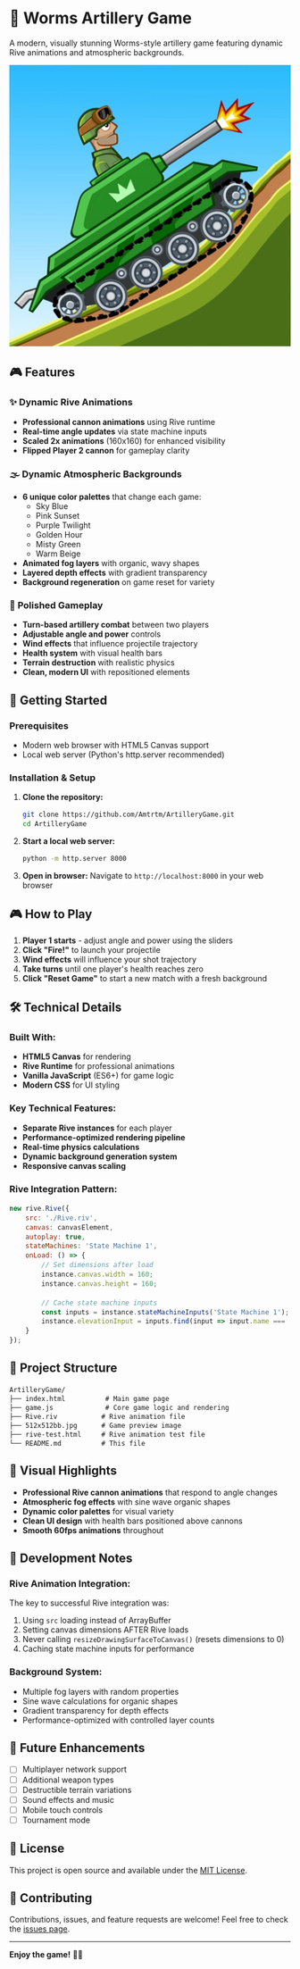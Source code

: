 # 🎯 Worms Artillery Game

A modern, visually stunning Worms-style artillery game featuring dynamic Rive animations and atmospheric backgrounds.

![Game Preview](512x512bb.jpg)

## 🎮 Features

### ✨ **Dynamic Rive Animations**
- **Professional cannon animations** using Rive runtime
- **Real-time angle updates** via state machine inputs
- **Scaled 2x animations** (160x160) for enhanced visibility
- **Flipped Player 2 cannon** for gameplay clarity

### 🌫️ **Dynamic Atmospheric Backgrounds**
- **6 unique color palettes** that change each game:
  - Sky Blue
  - Pink Sunset
  - Purple Twilight
  - Golden Hour
  - Misty Green
  - Warm Beige
- **Animated fog layers** with organic, wavy shapes
- **Layered depth effects** with gradient transparency
- **Background regeneration** on game reset for variety

### 🎯 **Polished Gameplay**
- **Turn-based artillery combat** between two players
- **Adjustable angle and power** controls
- **Wind effects** that influence projectile trajectory
- **Health system** with visual health bars
- **Terrain destruction** with realistic physics
- **Clean, modern UI** with repositioned elements

## 🚀 Getting Started

### Prerequisites
- Modern web browser with HTML5 Canvas support
- Local web server (Python's http.server recommended)

### Installation & Setup

1. **Clone the repository:**
   ```bash
   git clone https://github.com/Amtrtm/ArtilleryGame.git
   cd ArtilleryGame
   ```

2. **Start a local web server:**
   ```bash
   python -m http.server 8000
   ```

3. **Open in browser:**
   Navigate to `http://localhost:8000` in your web browser

## 🎮 How to Play

1. **Player 1 starts** - adjust angle and power using the sliders
2. **Click "Fire!"** to launch your projectile
3. **Wind effects** will influence your shot trajectory
4. **Take turns** until one player's health reaches zero
5. **Click "Reset Game"** to start a new match with a fresh background

## 🛠️ Technical Details

### **Built With:**
- **HTML5 Canvas** for rendering
- **Rive Runtime** for professional animations
- **Vanilla JavaScript** (ES6+) for game logic
- **Modern CSS** for UI styling

### **Key Technical Features:**
- **Separate Rive instances** for each player
- **Performance-optimized rendering pipeline**
- **Real-time physics calculations**
- **Dynamic background generation system**
- **Responsive canvas scaling**

### **Rive Integration Pattern:**
```javascript
new rive.Rive({
    src: './Rive.riv',
    canvas: canvasElement,
    autoplay: true,
    stateMachines: 'State Machine 1',
    onLoad: () => {
        // Set dimensions after load
        instance.canvas.width = 160;
        instance.canvas.height = 160;
        
        // Cache state machine inputs
        const inputs = instance.stateMachineInputs('State Machine 1');
        instance.elevationInput = inputs.find(input => input.name === 'Elevation');
    }
});
```

## 📁 Project Structure

```
ArtilleryGame/
├── index.html          # Main game page
├── game.js             # Core game logic and rendering
├── Rive.riv           # Rive animation file
├── 512x512bb.jpg      # Game preview image
├── rive-test.html     # Rive animation test file
└── README.md          # This file
```

## 🎨 Visual Highlights

- **Professional Rive cannon animations** that respond to angle changes
- **Atmospheric fog effects** with sine wave organic shapes
- **Dynamic color palettes** for visual variety
- **Clean UI design** with health bars positioned above cannons
- **Smooth 60fps animations** throughout

## 🔧 Development Notes

### **Rive Animation Integration:**
The key to successful Rive integration was:
1. Using `src` loading instead of ArrayBuffer
2. Setting canvas dimensions AFTER Rive loads
3. Never calling `resizeDrawingSurfaceToCanvas()` (resets dimensions to 0)
4. Caching state machine inputs for performance

### **Background System:**
- Multiple fog layers with random properties
- Sine wave calculations for organic shapes
- Gradient transparency for depth effects
- Performance-optimized with controlled layer counts

## 🚀 Future Enhancements

- [ ] Multiplayer network support
- [ ] Additional weapon types
- [ ] Destructible terrain variations
- [ ] Sound effects and music
- [ ] Mobile touch controls
- [ ] Tournament mode

## 📄 License

This project is open source and available under the [MIT License](LICENSE).

## 🤝 Contributing

Contributions, issues, and feature requests are welcome! Feel free to check the [issues page](https://github.com/Amtrtm/ArtilleryGame/issues).

---

**Enjoy the game!** 🎯✨
